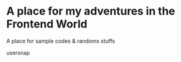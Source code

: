 # A place for my adventures in the Frontend World

A place for sample codes & randoms stuffs

usersnap
